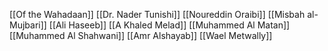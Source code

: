 [[Of the Wahadaan]] [[Dr. Nader Tunishi]]
[[Noureddin Oraibi]] [[Misbah al-Mujbari]] 
[[Ali Haseeb]] [[A Khaled Melad]] 
[[Muhammed Al Matan]] [[Muhammed Al Shahwani]]
[[Amr Alshayab]] [[Wael Metwally]]

